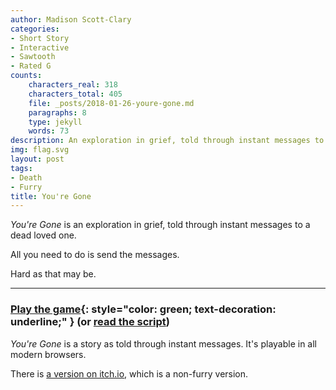 ```yaml
---
author: Madison Scott-Clary
categories:
- Short Story
- Interactive
- Sawtooth
- Rated G
counts:
    characters_real: 318
    characters_total: 405
    file: _posts/2018-01-26-youre-gone.md
    paragraphs: 8
    type: jekyll
    words: 73
description: An exploration in grief, told through instant messages to the dead.
img: flag.svg
layout: post
tags:
- Death
- Furry
title: You're Gone
---
```


<style>
.fin {
    display: none;
}
.page-content > p {
    text-indent: 0;
    margin-bottom: 0.5em;
}
</style>

*You're Gone* is an exploration in grief, told through instant messages to a dead loved one.

All you need to do is send the messages.

Hard as that may be.

-----

### [Play the game](/assets/posts/youre-gone){: style="color: green; text-decoration: underline;" } (or [read the script](/assets/posts/youre-gone/script))

*You're Gone* is a story as told through instant messages. It's playable in all modern browsers.

There is [a version on itch.io](https://makyo.itch.io/youre-gone), which is a non-furry version.
